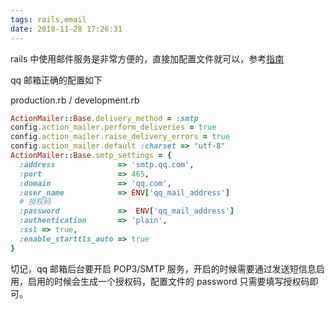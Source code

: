 ```yaml
---
tags: rails,email
date: 2018-11-28 17:26:31
---
```


rails 中使用邮件服务是非常方便的，直接加配置文件就可以，参考[指南](https://ruby-china.github.io/rails-guides/action_mailer_basics.html)

qq 邮箱正确的配置如下

production.rb / development.rb

```ruby
ActionMailer::Base.delivery_method = :smtp
config.action_mailer.perform_deliveries = true
config.action_mailer.raise_delivery_errors = true
config.action_mailer.default :charset => "utf-8"
ActionMailer::Base.smtp_settings = {
  :address              => 'smtp.qq.com',
  :port                 => 465,
  :domain               => 'qq.com',
  :user_name            => ENV['qq_mail_address']
  # 授权码
  :password             =>  ENV['qq_mail_address']
  :authentication       => 'plain',
  :ssl => true,
  :enable_starttls_auto => true
}
```

切记，qq 邮箱后台要开启 POP3/SMTP 服务，开启的时候需要通过发送短信息启用，启用的时候会生成一个授权码，配置文件的 password 只需要填写授权码即可。
